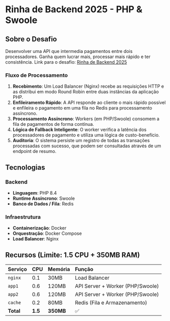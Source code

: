 # Rinha de Backend 2025 - PHP & Swoole

## Sobre o Desafio

Desenvolver uma API que intermedia pagamentos entre dois processadores. Ganha quem lucrar mais, processar mais rápido e ter consistência. Link para o desafio: [Rinha de Backend 2025](https://github.com/zanfranceschi/rinha-de-backend-2025)

### Fluxo de Processamento

1.  **Recebimento**: Um Load Balancer (Nginx) recebe as requisições HTTP e as distribui em modo Round Robin entre duas instâncias da aplicação PHP.
2.  **Enfileiramento Rápido**: A API responde ao cliente o mais rápido possível e enfileira o pagamento em uma fila no Redis para processamento assíncrono.
3.  **Processamento Assíncrono**: Workers (em PHP/Swoole) consomem a fila de pagamentos de forma contínua.
4.  **Lógica de Fallback Inteligente**: O worker verifica a latência dos processadores de pagamento e utiliza uma lógica de custo-benefício.
5.  **Auditoria**: O sistema persiste um registro de todas as transações processadas com sucesso, que podem ser consultadas através de um endpoint de resumo.

## Tecnologias

### Backend

-   **Linguagem**: PHP 8.4
-   **Runtime Assíncrono**: Swoole
-   **Banco de Dados / Fila**: Redis

### Infraestrutura

-   **Containerização**: Docker
-   **Orquestração**: Docker Compose
-   **Load Balancer**: Nginx

## Recursos (Limite: 1.5 CPU + 350MB RAM)

| Serviço | CPU   | Memória   | Função                               |
| :------ | :---- |:----------| :----------------------------------- |
| `nginx` | 0.1   | 30MB      | Load Balancer                        |
| `app1`  | 0.6   | 120MB     | API Server + Worker (PHP/Swoole)     |
| `app2`  | 0.6   | 120MB     | API Server + Worker (PHP/Swoole)     |
| `cache` | 0.2   | 80MB      | Redis (Fila e Armazenamento)         |
| **Total** | **1.5** | **350MB** | ✅                                   |
